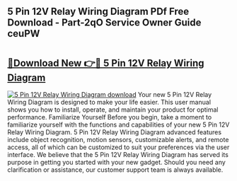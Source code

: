 ## 5 Pin 12V Relay Wiring Diagram PDf Free Download - Part-2qO Service Owner Guide ceuPW

# <h2><a href="http://dfq81u.blite.top/?on=5+Pin+12V+Relay+Wiring+Diagram">🔗Download New 👉🔴 5 Pin 12V Relay Wiring Diagram</a></h2>

[![5 Pin 12V Relay Wiring Diagram download](https://i.imgur.com/lujVjoI.png)](http://dfq81u.blite.top/?on=5+Pin+12V+Relay+Wiring+Diagram)
Your new 5 Pin 12V Relay Wiring Diagram is designed to make your life easier. This user manual shows you how to install, operate, and maintain your product for optimal performance. Familiarize Yourself Before you begin, take a moment to familiarize yourself with the functions and capabilities of your new 5 Pin 12V Relay Wiring Diagram. 5 Pin 12V Relay Wiring Diagram advanced features include object recognition, motion sensors, customizable alerts, and remote access, all of which can be customized to suit your preferences via the user interface. We believe that the 5 Pin 12V Relay Wiring Diagram has served its purpose in getting you started with your new gadget. Should you need any clarification or assistance, our customer support team is always available.
